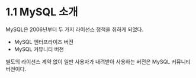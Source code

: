 # 1.1 MySQL 소개

MySQL은 2006년부터 두 가지 라이선스 정책을 취하게 되었다.

- MySQL 엔터프라이즈 버전
- MySQL 커뮤니티 버전

별도의 라이선스 계약 없이 일반 사용자가 내려받아 사용하는 버전은 MySQL 커뮤니티 버전이다.
